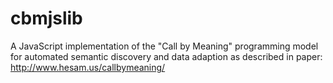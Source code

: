 cbmjslib
========

A JavaScript implementation of the "Call by Meaning" programming model for automated semantic discovery and data adaption as described in paper: http://www.hesam.us/callbymeaning/
